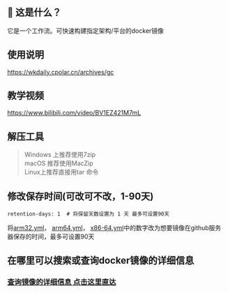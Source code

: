 ## 🤔 这是什么？
它是一个工作流。可快速构建指定架构/平台的docker镜像

## 使用说明
https://wkdaily.cpolar.cn/archives/gc

## 教学视频
https://www.bilibili.com/video/BV1EZ421M7mL

## 解压工具
> Windows 上推荐使用7zip<br>
> macOS 推荐使用MacZip<br>
> Linux上推荐直接用tar 命令

## 修改保存时间(可改可不改，1-90天)
```
retention-days: 1  # 将保留天数设置为 1 天 最多可设置90天
```
将[arm32.yml]([https://markdown.com.cn](https://github.com/codebhc/DockerTarBuilder/blob/main/.github/workflows/arm32.yml))，
[arm64.yml]([https://markdown.com.cn](https://github.com/codebhc/DockerTarBuilder/blob/main/.github/workflows/arm64.yml))，
[x86-64.yml]([https://markdown.com.cn](https://github.com/codebhc/DockerTarBuilder/blob/main/.github/workflows/x86-64.yml))中的数字改为想要镜像在github服务器保存的时间，最多可设置90天

## 在哪里可以搜索或查询docker镜像的详细信息
### [查询镜像的详细信息 点击这里直达](https://docker.fxxk.dedyn.io/)
